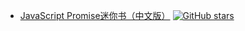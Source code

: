 - [JavaScript Promise迷你书（中文版）](http://liubin.org/promises-book/) [![GitHub stars](https://img.shields.io/github/stars/azu/promises-book.svg?style=social&label=Stars)](http://liubin.org/promises-book/)
